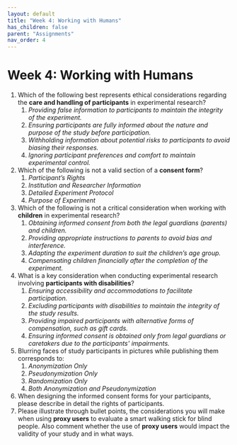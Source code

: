```yaml
---
layout: default
title: "Week 4: Working with Humans"
has_children: false
parent: "Assignments"
nav_order: 4
---
```


# Week 4: Working with Humans

1.  Which of the following best represents ethical considerations regarding the **care and handling of participants** in experimental research?
    1.  _Providing false information to participants to maintain the integrity of the experiment._
    2.  _Ensuring participants are fully informed about the nature and purpose of the study before participation._ <!--- Correct. --->
    3.  _Withholding information about potential risks to participants to avoid biasing their responses._
    4.  _Ignoring participant preferences and comfort to maintain experimental control._ 
2.  Which of the following is not a valid section of a **consent form**?
    1.  _Participant’s Rights_
    2.  _Institution and Researcher Information_
    3.  _Detailed Experiment Protocol_ <!--- Correct. --->
    4.  _Purpose of Experiment_
3.  Which of the following is not a critical consideration when working with **children** in experimental research?
    1.  _Obtaining informed consent from both the legal guardians (parents) and children._
    2.  _Providing appropriate instructions to parents to avoid bias and interference._
    3.  _Adapting the experiment duration to suit the children’s age group._
    4.  _Compensating children financially after the completion of the experiment._ <!--- Correct. --->
4.  What is a key consideration when conducting experimental research involving **participants with disabilities**?
    1.  _Ensuring accessibility and accommodations to facilitate participation._ <!--- Correct. --->
    2.  _Excluding participants with disabilities to maintain the integrity of the study results._
    3.  _Providing impaired participants with alternative forms of compensation, such as gift cards._
    4.  _Ensuring informed consent is obtained only from legal guardians or caretakers due to the participants' impairments._
5.  Blurring faces of study participants in pictures while publishing them corresponds to:
    1.  _Anonymization Only_
    2.  _Pseudonymization Only_
    3.  _Randomization Only_
    4.  _Both Anonymization and Pseudonymization_
6.  When designing the informed consent forms for your participants, please describe in detail the rights of participants.
7.  Please illustrate through bullet points, the considerations you will make when using **proxy users** to evaluate a smart walking stick for blind people. Also comment whether the use of **proxy users** would impact the validity of your study and in what ways.